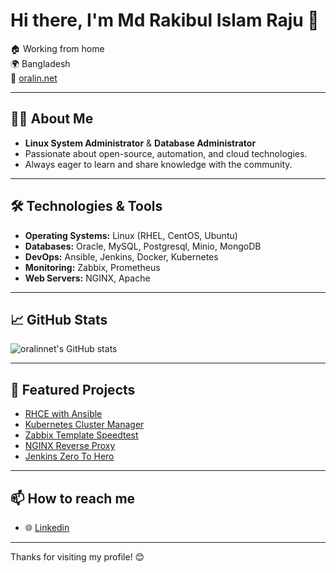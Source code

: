 # Hi there, I'm Md Rakibul Islam Raju 👋

🏠 Working from home  
🌍 Bangladesh  
🔗 [oralin.net](https://oralin.net)

---

## 👨‍💻 About Me

- **Linux System Administrator** & **Database Administrator**
- Passionate about open-source, automation, and cloud technologies.
- Always eager to learn and share knowledge with the community.

---

## 🛠️ Technologies & Tools

- **Operating Systems:** Linux (RHEL, CentOS, Ubuntu)
- **Databases:** Oracle, MySQL, Postgresql, Minio, MongoDB 
- **DevOps:** Ansible, Jenkins, Docker, Kubernetes
- **Monitoring:** Zabbix, Prometheus
- **Web Servers:** NGINX, Apache

---

## 📈 GitHub Stats

![oralinnet's GitHub stats](https://github-readme-stats.vercel.app/api?username=oralinnet&show_icons=true&theme=radical)

---

## 📂 Featured Projects

- [RHCE with Ansible](https://github.com/oralinnet/RHCE)
- [Kubernetes Cluster Manager](https://github.com/oralinnet/kubernetes)
- [Zabbix Template Speedtest](https://github.com/oralinnet/zabbix-template-speedtest)
- [NGINX Reverse Proxy](https://github.com/oralinnet/nginx-reverse-proxy)
- [Jenkins Zero To Hero](https://github.com/oralinnet/Jenkins-Zero-To-Hero)

---

## 📫 How to reach me

- 🌐 [Linkedin]([https://oralin.net](https://www.linkedin.com/in/md-rakibul-islam-raju-8202906a/))

---

Thanks for visiting my profile! 😊
